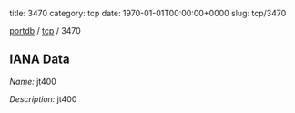 title: 3470
category: tcp
date: 1970-01-01T00:00:00+0000
slug: tcp/3470

[portdb](/) / [tcp](/category/tcp.html) / 3470


## IANA Data

_Name:_ jt400

_Description:_ jt400

